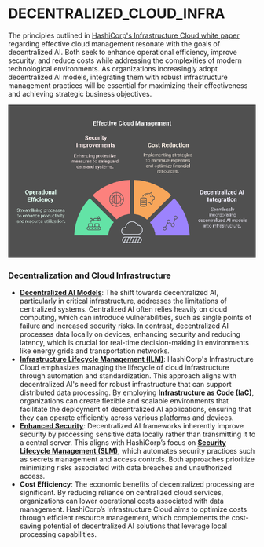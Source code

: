 # DECENTRALIZED\_CLOUD\_INFRA

The principles outlined in [HashiCorp's Infrastructure Cloud white paper](https://www.hashicorp.com/assets/1716994179-hashicorp_infrastructure_cloud_whitepaper-v1-1.pdf) regarding effective cloud management resonate with the goals of decentralized AI. Both seek to enhance operational efficiency, improve security, and reduce costs while addressing the complexities of modern technological environments. As organizations increasingly adopt decentralized AI models, integrating them with robust infrastructure management practices will be essential for maximizing their effectiveness and achieving strategic business objectives.

![Effective Cloud](../../../IMAGES/EFFECTIVE_CLOUD.png)

### Decentralization and Cloud Infrastructure

* [**Decentralized AI Models**](COORDINATION_COMPLEXITY.md): The shift towards decentralized AI, particularly in critical infrastructure, addresses the limitations of centralized systems. Centralized AI often relies heavily on cloud computing, which can introduce vulnerabilities, such as single points of failure and increased security risks. In contrast, decentralized AI processes data locally on devices, enhancing security and reducing latency, which is crucial for real-time decision-making in environments like energy grids and transportation networks.
* [**Infrastructure Lifecycle Management (ILM)**](ILM.md): HashiCorp's Infrastructure Cloud emphasizes managing the lifecycle of cloud infrastructure through automation and standardization. This approach aligns with decentralized AI's need for robust infrastructure that can support distributed data processing. By employing [**Infrastructure as Code (IaC)**](IAC.md), organizations can create flexible and scalable environments that facilitate the deployment of decentralized AI applications, ensuring that they can operate efficiently across various platforms and devices.
* [**Enhanced Security**](STRATEGIC_ALIGNMENT.md): Decentralized AI frameworks inherently improve security by processing sensitive data locally rather than transmitting it to a central server. This aligns with HashiCorp’s focus on [**Security Lifecycle Management (SLM)**](SVANTE_ARRHENIUS.md), which automates security practices such as secrets management and access controls. Both approaches prioritize minimizing risks associated with data breaches and unauthorized access.
* **Cost Efficiency**: The economic benefits of decentralized processing are significant. By reducing reliance on centralized cloud services, organizations can lower operational costs associated with data management. HashiCorp’s Infrastructure Cloud aims to optimize costs through efficient resource management, which complements the cost-saving potential of decentralized AI solutions that leverage local processing capabilities.
